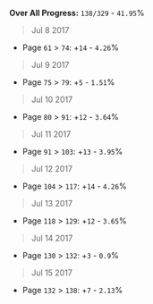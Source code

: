 **Over All Progress:** `138/329` - `41.95`%


> Jul 8 2017
  * Page `61` > `74`: +`14` - `4.26`%
> Jul 9 2017
  * Page `75` > `79`: +`5` - `1.51`%
> Jul 10 2017
  * Page `80` > `91`: +`12` - `3.64`%
> Jul 11 2017
  * Page `91` > `103`: +`13` - `3.95`%
> Jul 12 2017
  * Page `104` > `117`: +`14` - `4.26`%
> Jul 13 2017
  * Page `118` > `129`: +`12` - `3.65`%
> Jul 14 2017
  * Page `130` > `132`: +`3` - `0.9`%
> Jul 15 2017
  * Page `132` > `138`: +`7` - `2.13`%
